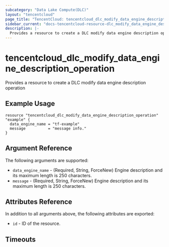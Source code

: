 ```yaml
---
subcategory: "Data Lake Compute(DLC)"
layout: "tencentcloud"
page_title: "TencentCloud: tencentcloud_dlc_modify_data_engine_description_operation"
sidebar_current: "docs-tencentcloud-resource-dlc_modify_data_engine_description_operation"
description: |-
  Provides a resource to create a DLC modify data engine description operation
---
```


# tencentcloud_dlc_modify_data_engine_description_operation

Provides a resource to create a DLC modify data engine description operation

## Example Usage

```hcl
resource "tencentcloud_dlc_modify_data_engine_description_operation" "example" {
  data_engine_name = "tf-example"
  message          = "message info."
}
```

## Argument Reference

The following arguments are supported:

* `data_engine_name` - (Required, String, ForceNew) Engine description and its maximum length is 250 characters.
* `message` - (Required, String, ForceNew) Engine description and its maximum length is 250 characters.

## Attributes Reference

In addition to all arguments above, the following attributes are exported:

* `id` - ID of the resource.



## Timeouts

<no value>


